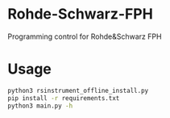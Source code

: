 # Rohde-Schwarz-FPH
Programming control for Rohde&amp;Schwarz FPH

# Usage
```bash
python3 rsinstrument_offline_install.py
pip install -r requirements.txt
python3 main.py -h
```
